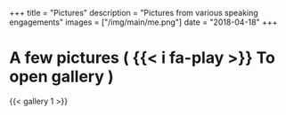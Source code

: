 +++
title = "Pictures"
description = "Pictures from various speaking engagements"
images = ["/img/main/me.png"]
date = "2018-04-18"
+++

# A few pictures ( {{< i fa-play >}} To open gallery )

{{< gallery 1 >}}
